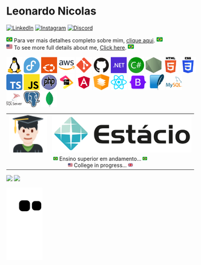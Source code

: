 # Leonardo Nicolas 
[![LinkedIn](https://img.shields.io/badge/Leonardo%20Nicolas-0077B5?style=for-the-badge&logo=linkedin&logoColor=white)](https://www.linkedin.com/in/leonardo-nicolas/)
[![Instagram](https://img.shields.io/badge/%40LeonardoNicolas.dev-%23E4405F.svg?style=for-the-badge&logo=Instagram&logoColor=white)](https://instagram.com/leonardonicolas.dev)
[![Discord](https://img.shields.io/badge/%40Leonardo%20Nicolas-%235865F2.svg?style=for-the-badge&logo=Discord&logoColor=white)](https://discordapp.com/users/leonardonicolas#4050)
<!-- [![Twitter](https://img.shields.io/badge/%40leonicolasdev-%231DA1F2.svg?style=for-the-badge&logo=Twitter&logoColor=white)](https://twitter.com/leonicolasdev) -->

<div>
    <img src="./img/emojis/1f1e7-1f1f7.svg" width="16"> 
        Para ver mais detalhes completo sobre mim, <a href="./FULL-ABOUT-ME-BR.md">clique aqui</a>.
    <img src="./img/emojis/1f1e7-1f1f7.svg" width="16">  
</div>
<div>
    <img height="16" src="./img/emojis/1f1fa-1f1f8.svg">
        To see more full details about me, 
        <a href="./FULL-ABOUT-ME-EN.md">Click here</a>.
    <img src="./img/emojis/1f1e7-1f1f7.svg" width="16">  
</div>

<br>

<div>
  <img width="42" height="42" src="./img/icons/linux.svg" title="Linux"/>
  <img width="42" height="42" src="./img/icons/fedora.svg" title="Fedora Linux"/>
  <img width="42" height="42" src="./img/icons/ubuntu-2022.svg" title="Ubuntu"/>
  <img width="42" height="42" src="./img/icons/aws.svg" title="Ubuntu"/>
  <img width="42" height="42" src="./img/icons/git.svg" title="GIT Source Code Management"/>
  <img width="42" height="42" src="./img/icons/github-black.svg" style="background: white;" title="GitHub"/>
  <img width="42" height="42" src="./img/icons/dotnet.svg" title="Microsoft .NET Framework | Microsoft .NET core | Microsoft.NET"/>
  <img width="42" height="42" src="./img/icons/csharp-green.svg" title="C#"/>
  <img width="42" height="42" src="./img/icons/nodejs.svg" title="Node JS"/>
  <img width="42" height="42" src="./img/icons/html5.svg" title="HTML"/>
  <img width="42" height="42" src="./img/icons/css3.svg" title="CSS"/>
  <img width="42" height="42" src="./img/icons/ts.svg" title="TypeScript"/>
  <img width="42" height="42" src="./img/icons/javascript.svg" title="JavaScript"/>
  <img width="42" height="42" src="./img/icons/php.svg" title="PHP"/>
  <img width="42" height="42" src="./img/icons/JB_1_logo_beam.svg" title="JetBrains"/>
  <img width="42" height="42" src="./img/icons/angular.svg" title="Angular"/>
  <img width="42" height="42" src="./img/icons/angular-material.svg" title="Angular Material"/>
  <img width="42" height="42" src="./img/icons/react.svg" title="React"/>
  <img width="51" height="42" src="./img/icons/bootstrap.png" title="Bootstrap"/>
  <img width="42" height="42" src="./img/icons/sqlite.svg" title="SQLite"/>
  <img width="42" height="42" src="./img/icons/mysql.svg" title="MySQL">
  <img width="42" height="42" src="./img/icons/sql-server.svg" title="Microsoft SQL Server">
  <img width="42" height="42" src="./img/icons/postgresql.svg" title="PostgreSQL">
  <img width="42" height="42" src="./img/icons/mongodb.svg" title="MongoDB"/>  
</div>

<table cellpadding="0" cellspacing="0" border="0">
    <tr>
        <td><img src="./img/emojis/1f468-1f3fb-200d-1f393.svg" height="100"> </td>
        <td><img src="./img/logos/estacio.svg" height="100"></td>
    </tr>
    <tr>
        <td colspan="2" align="center">
            <img src="./img/emojis/1f1e7-1f1f7.svg" width="12"> Ensino superior em andamento... <img src="./img/emojis/1f1e7-1f1f7.svg" width="12"><br>
            <img height="12" src="./img/emojis/1f1fa-1f1f8.svg"> College in progress... <img height="12" src="./img/emojis/1f1ec-1f1e7.svg">
        </td>
    </tr>
</table>

<div>
  <img height="150em" src="https://github-readme-stats.vercel.app/api?username=leonardo-nicolas&show_icons=true&bg_color=CDCDCD&border_color=7D7D7D&title_color=087CFA&text_color=000000&icon_color=6B57FF&border_radius=15px&include_all_commits=true&count_private=true"/>
  <img height="150em" src="https://github-readme-stats.vercel.app/api/top-langs/?username=leonardo-nicolas&langs_count=7&layout=compact&show_icons=true&bg_color=CDCDCD&border_color=7D7D7D&title_color=087CFA&text_color=000000&icon_color=6B57FF&border_radius=15px&include_all_commits=true&count_private=true"/>
</div>

![Snake animation](https://github.com/leonardo-nicolas/leonardo-nicolas/blob/output/github-contribution-grid-snake.svg)
